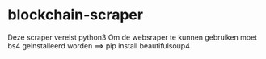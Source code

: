 # blockchain-scraper

Deze scraper vereist python3 
Om de websraper te kunnen gebruiken moet bs4 geinstalleerd worden
==> pip install beautifulsoup4

